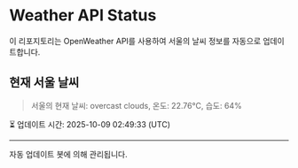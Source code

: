 
# Weather API Status

이 리포지토리는 OpenWeather API를 사용하여 서울의 날씨 정보를 자동으로 업데이트합니다.

## 현재 서울 날씨
> 서울의 현재 날씨: overcast clouds, 온도: 22.76°C, 습도: 64%

⏳ 업데이트 시간: 2025-10-09 02:49:33 (UTC)

---
자동 업데이트 봇에 의해 관리됩니다.
